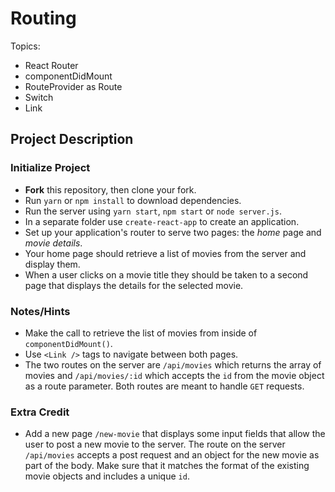 # Routing

Topics:

 * React Router
 * componentDidMount
 * RouteProvider as Route
 * Switch
 * Link


## Project Description

### Initialize Project
  * **Fork** this repository, then clone your fork.
  * Run `yarn` or `npm install` to download dependencies.
  * Run the server using `yarn start`, `npm start` or `node server.js`.
  * In a separate folder use `create-react-app` to create an application.
  * Set up your application's router to serve two pages: the _home_ page and _movie details_.
  * Your home page should retrieve a list of movies from the server and display them.
  * When a user clicks on a movie title they should be taken to a second page that displays the details for the selected movie.


### Notes/Hints
 * Make the call to retrieve the list of movies from inside of `componentDidMount()`.
 * Use `<Link />` tags to navigate between both pages.
 * The two routes on the server are `/api/movies` which returns the array of movies and `/api/movies/:id` which accepts the `id` from the movie object as a route parameter.  Both routes are meant to handle `GET` requests.

### Extra Credit
 * Add a new page `/new-movie` that displays some input fields that allow the user to post a new movie to the server.  The route on the server `/api/movies` accepts a post request and an object for the new movie as part of the body.  Make sure that it matches the format of the existing movie objects and includes a unique `id`.
